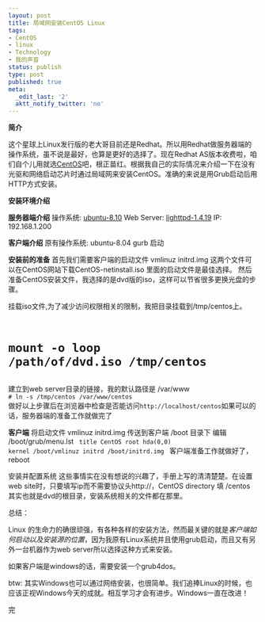 ```yaml
---
layout: post
title: 局域网安装CentOS Linux
tags:
- CentOS
- linux
- Technology
- 我的声音
status: publish
type: post
published: true
meta:
  _edit_last: '2'
  aktt_notify_twitter: 'no'
---
```

<strong>简介</strong>

这个星球上Linux发行版的老大哥目前还是Redhat。所以用Redhat做服务器端的操作系统，虽不说是最好，也算是更好的选择了。现在Redhat AS版本收费啦，咱们自个儿用就选<a href="http://www.centos.org" target="_blank">CentOS</a>吧，根正苗红。根据我自己的实际情况来介绍一下在没有光驱和网络启动芯片时通过局域网来安装CentOS。准确的来说是用Grub启动后用HTTP方式安装。

<strong>安装环境介绍</strong>

<strong>服务器端介绍</strong>
操作系统: <a href="http://www.ubuntu.com" target="_blank">ubuntu-8.10</a>
Web Server: <a href="http://www.lighttpd.net" target="_blank">lighttpd-1.4.19</a>
IP: 192.168.1.200

<strong>客户端介绍</strong>
原有操作系统: ubuntu-8.04
gurb 启动

<strong>安装前的准备</strong>
首先我们需要客户端的启动文件 vmlinuz initrd.img 这两个文件可以在CentOS网站下载CentOS-netinstall.iso 里面的启动文件是最佳选择。
然后准备CentOS安装文件，我选择的是dvd版的iso，这样可以节省很多更换光盘的步骤。

挂载iso文件,为了减少访问权限相关的限制，我把目录挂载到/tmp/centos上。
<code>
# mount -o loop /path/of/dvd.iso /tmp/centos
</code>
建立到web server目录的链接，我的默认路径是 /var/www
<code>
# ln -s /tmp/centos /var/www/centos
</code>
做好以上步骤后在浏览器中检查是否能访问<code>http://localhost/centos</code>如果可以的话，服务器端的准备工作就做完了

<strong>客户端</strong>
将启动文件 vmlinuz initrd.img 传送到客户端 /boot 目录下
编辑 /boot/grub/menu.lst
<code>
title        CentOS
root        hda(0,0)
kernel     /boot/vmlinuz
initrd      /boot/initrd.img
</code>
客户端准备工作就做好了，reboot

安装并配置系统
这些事情实在没有想说的兴趣了，手册上写的清清楚楚。在设置web site时，只要填写ip而不需要协议头http://，CentOS directory 填 /centos 其实也就是dvd的根目录，安装系统相关的文件都在那里。

总结：

Linux 的生命力的确很顽强，有各种各样的安装方法，然而最关键的就是<em>客户端如何启动以及安装源的位置</em>，因为我原有Linux系统并且使用grub启动，而且又有另外一台机器作为web server所以选择这种方式来安装。

如果客户端是windows的话，需要安装一个grub4dos。

btw: 其实Windows也可以通过网络安装，也很简单。我们追捧Linux的时候，也应该正视Windows今天的成就。相互学习才会有进步。Windows一直在改进！

完
